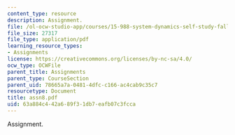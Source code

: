 ```yaml
---
content_type: resource
description: Assignment.
file: /ol-ocw-studio-app/courses/15-988-system-dynamics-self-study-fall-1998-spring-1999/63a884c442a689f31db7eafb07c3fcca_assn8.pdf
file_size: 27317
file_type: application/pdf
learning_resource_types:
- Assignments
license: https://creativecommons.org/licenses/by-nc-sa/4.0/
ocw_type: OCWFile
parent_title: Assignments
parent_type: CourseSection
parent_uid: 78665a7a-0481-4dfc-c166-ac4cab9c35c7
resourcetype: Document
title: assn8.pdf
uid: 63a884c4-42a6-89f3-1db7-eafb07c3fcca
---
```

Assignment.